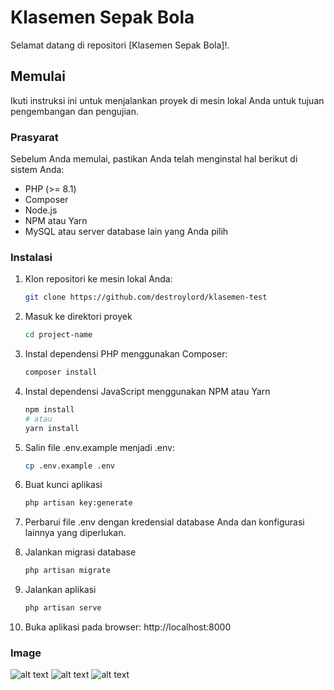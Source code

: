 # Klasemen Sepak Bola

Selamat datang di repositori [Klasemen Sepak Bola]!.

## Memulai

Ikuti instruksi ini untuk menjalankan proyek di mesin lokal Anda untuk tujuan pengembangan dan pengujian.

### Prasyarat

Sebelum Anda memulai, pastikan Anda telah menginstal hal berikut di sistem Anda:

- PHP (>= 8.1)
- Composer
- Node.js
- NPM atau Yarn
- MySQL atau server database lain yang Anda pilih

### Instalasi

1. Klon repositori ke mesin lokal Anda:

   ```bash
   git clone https://github.com/destroylord/klasemen-test
   
2. Masuk ke direktori proyek
    ```bash
    cd project-name
3. Instal dependensi PHP menggunakan Composer:
    ```bash
    composer install
4. Instal dependensi JavaScript menggunakan NPM atau Yarn
    ```bash
    npm install
    # atau
    yarn install
5. Salin file .env.example menjadi .env:
    ```bash
    cp .env.example .env
6. Buat kunci aplikasi
    ```bash
    php artisan key:generate
7. Perbarui file .env dengan kredensial database Anda dan konfigurasi lainnya yang diperlukan. 

8. Jalankan migrasi database
    ```bash
    php artisan migrate
9. Jalankan aplikasi
    ```bash
    php artisan serve
10. Buka aplikasi pada browser: http://localhost:8000


### Image
![alt text](https://github.com/destroylord/klasemen-test/blob/main/public/img/list-klasemen.png)
![alt text](https://github.com/destroylord/klasemen-test/blob/main/public/img/tambah-skor.png)
![alt text](https://github.com/destroylord/klasemen-test/blob/main/public/img/tambah-tim.png)
